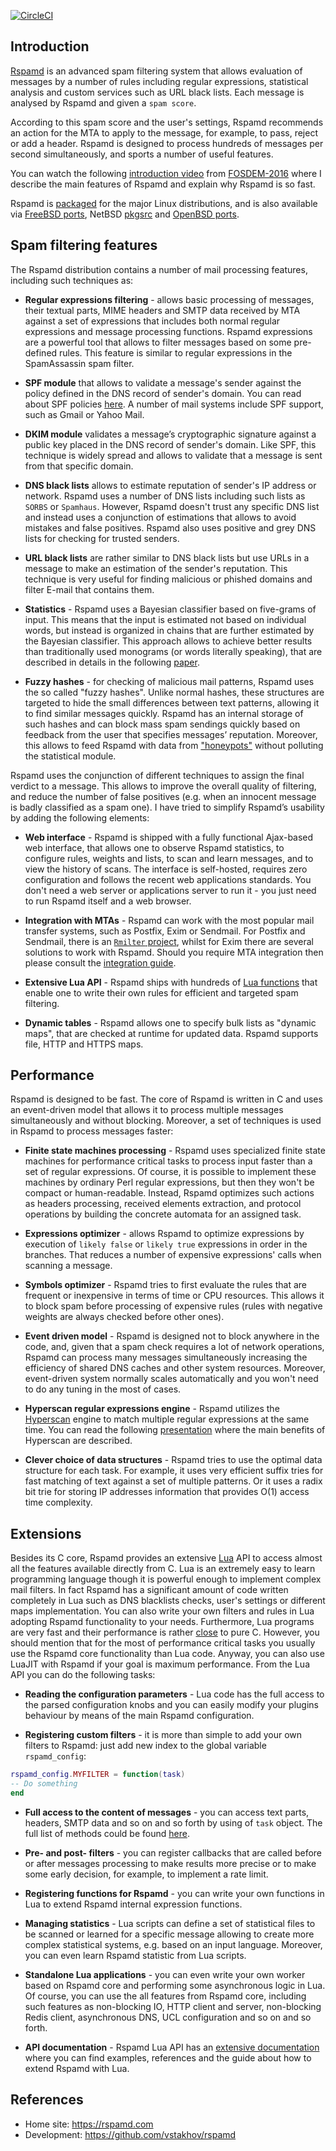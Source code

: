 [![CircleCI](https://circleci.com/gh/vstakhov/rspamd/tree/master.svg?style=svg)](https://circleci.com/gh/vstakhov/rspamd/tree/master)

## Introduction

[Rspamd](https://rspamd.com) is an advanced spam filtering system that allows evaluation of messages by a number of
rules including regular expressions, statistical analysis and custom services
such as URL black lists. Each message is analysed by Rspamd and given a `spam score`.

According to this spam score and the user's settings, Rspamd recommends an action for
the MTA to apply to the message, for example, to pass, reject or add a header.
Rspamd is designed to process hundreds of messages per second simultaneously, and sports a number of
useful features.

You can watch the following [introduction video](https://www.youtube.com/watch?v=_fl9i-az_Q0) from [FOSDEM-2016](http://fosdem.org) where I describe the main features of Rspamd and explain why Rspamd is so fast.

Rspamd is [packaged](https://rspamd.com/downloads.html) for the major Linux distributions, and is also available via [FreeBSD ports](https://freshports.org/mail/rspamd), NetBSD [pkgsrc](https://pkgsrc.org) and [OpenBSD ports](http://openports.se/mail/rspamd).

## Spam filtering features

The Rspamd distribution contains a number of mail processing features, including such techniques as:

* **Regular expressions filtering** - allows basic processing of messages, their textual parts, MIME headers and
SMTP data received by MTA against a set of expressions that includes both normal regular expressions and
message processing functions. Rspamd expressions are a powerful tool that allows to filter messages based on
some pre-defined rules. This feature is similar to regular expressions in the SpamAssassin spam filter.


* **SPF module** that allows to validate a message's sender against the policy defined in the DNS record of sender's domain. You can read
about SPF policies [here](http://www.openspf.org/). A number of mail systems include SPF support, such as Gmail or Yahoo Mail.


* **DKIM module** validates a message’s cryptographic signature against a public key placed in the DNS record of sender's domain. Like SPF,
this technique is widely spread and allows to validate that a message is sent from that specific domain.


* **DNS black lists** allows to estimate reputation of sender's IP address or network. Rspamd uses a number of DNS lists including such lists as
`SORBS` or `Spamhaus`. However, Rspamd doesn't trust any specific DNS list and instead uses a conjunction of estimations that allows to
avoid mistakes and false positives. Rspamd also uses positive and grey DNS lists for checking for trusted senders.


* **URL black lists** are rather similar to DNS black lists but use URLs in a message to make an estimation of the sender's reputation.
This technique is very useful for finding malicious or phished domains and filter E-mail that contains them.


* **Statistics** - Rspamd uses a Bayesian classifier based on five-grams of input. This means that the input is estimated not based on individual
words, but instead is organized in chains that are further estimated by the Bayesian classifier. This approach allows to achieve better results than
traditionally used monograms (or words literally speaking), that are described in details in the following [paper](http://osbf-lua.luaforge.net/papers/osbf-eddc.pdf).


* **Fuzzy hashes** - for checking of malicious mail patterns, Rspamd uses the so called "fuzzy hashes". Unlike normal hashes, these structures are targeted to hide
the small differences between text patterns, allowing it to find similar messages quickly. Rspamd has an internal storage of such hashes and can block mass spam sendings
quickly based on feedback from the user that specifies messages’ reputation. Moreover, this allows to feed Rspamd with data from ["honeypots"](http://en.wikipedia.org/wiki/Honeypot_(computing)#Spam_versions)
without polluting the statistical module.

Rspamd uses the conjunction of different techniques to assign the final verdict to a message. This allows to improve the overall quality of filtering, and reduce the number of
false positives (e.g. when an innocent message is badly classified as a spam one). I have tried to simplify Rspamd’s usability by adding the following elements:

* **Web interface** - Rspamd is shipped with a fully functional Ajax-based web interface, that allows one to observe Rspamd statistics, to configure rules, weights and lists, to scan
and learn messages, and to view the history of scans. The interface is self-hosted, requires zero configuration and follows the recent web applications standards. You don't need a
web server or applications server to run it - you just need to run Rspamd itself and a web browser.

* **Integration with MTAs** - Rspamd can work with the most popular mail transfer systems, such as Postfix, Exim or Sendmail. For Postfix and Sendmail, there is an [`Rmilter` project](https://github.com/vstakhov/rmilter),
whilst for Exim there are several solutions to work with Rspamd. Should you require MTA integration then please consult the [integration guide](https://rspamd.com/doc/integration.html).

* **Extensive Lua API** - Rspamd ships with hundreds of [Lua functions](https://rspamd.com/doc/lua) that enable one to write their own rules for efficient and targeted spam filtering.

* **Dynamic tables** - Rspamd allows one to specify bulk lists as "dynamic maps", that are checked at runtime for updated data. Rspamd supports file, HTTP and HTTPS maps.

## Performance

Rspamd is designed to be fast. The core of Rspamd is written in C and uses an event-driven model that allows it to process multiple messages simultaneously and without blocking.
Moreover, a set of techniques is used in Rspamd to process messages faster:

* **Finite state machines processing** - Rspamd uses specialized finite state machines for performance critical tasks to process input faster than a set of regular expressions.
Of course, it is possible to implement these machines by ordinary Perl regular expressions, but then they won't be compact or human-readable. Instead, Rspamd optimizes
such actions as headers processing, received elements extraction, and protocol operations by building the concrete automata for an assigned task.

* **Expressions optimizer** - allows Rspamd to optimize expressions by execution of `likely false` or `likely true` expressions in order in the branches. That reduces a number of
expensive expressions' calls when scanning a message.

* **Symbols optimizer** - Rspamd tries to first evaluate the rules that are frequent or inexpensive in terms of time or CPU resources. This allows it to block spam before processing of
expensive rules (rules with negative weights are always checked before other ones).

* **Event driven model** - Rspamd is designed not to block anywhere in the code, and, given that a spam check requires a lot of network operations, Rspamd can process many messages
simultaneously increasing the efficiency of shared DNS caches and other system resources. Moreover, event-driven system normally scales automatically and you won't need to do any
tuning in the most of cases.

* **Hyperscan regular expressions engine** - Rspamd utilizes the [Hyperscan](https://01.org/hyperscan) engine to match multiple regular expressions at the same time. You can read the following [presentation](https://highsecure.ru/rspamd-hyperscan.pdf) where the main benefits of Hyperscan are described.

* **Clever choice of data structures** - Rspamd tries to use the optimal data structure for each task. For example, it uses very efficient suffix tries for fast matching of text
against a set of multiple patterns. Or it uses a radix bit trie for storing IP addresses information that provides O(1) access time complexity.

## Extensions

Besides its C core, Rspamd provides an extensive [Lua](http://lua.org) API to access almost all the features available directly from C. Lua is an extremely easy
to learn programming language though it is powerful enough to implement complex mail filters. In fact Rspamd has a significant amount of code written completely in Lua such as
DNS blacklists checks, user's settings or different maps implementation. You can also write your own filters and rules in Lua adopting Rspamd functionality to your needs.
Furthermore, Lua programs are very fast and their performance is rather [close](http://attractivechaos.github.io/plb/) to pure C. However, you should mention that for the most
of performance critical tasks you usually use the Rspamd core functionality than Lua code. Anyway, you can also use LuaJIT with Rspamd if your goal is maximum performance.
From the Lua API you can do the following tasks:

* **Reading the configuration parameters** - Lua code has the full access to the parsed configuration knobs and you can easily modify your plugins behaviour by means of the main
Rspamd configuration.

* **Registering custom filters** - it is more than simple to add your own filters to Rspamd: just add new index to the global variable `rspamd_config`:

~~~lua
rspamd_config.MYFILTER = function(task)
-- Do something
end
~~~

* **Full access to the content of messages** - you can access text parts, headers, SMTP data and so on and so forth by using of `task` object. The full list of methods could be found
[here](https://rspamd.com/doc/lua/task.html).


* **Pre- and post- filters** - you can register callbacks that are called before or after messages processing to make results more precise or to make some early decision,
for example, to implement a rate limit.

* **Registering functions for Rspamd** - you can write your own functions in Lua to extend Rspamd internal expression functions.

* **Managing statistics** - Lua scripts can define a set of statistical files to be scanned or learned for a specific message allowing to create more complex
statistical systems, e.g. based on an input language. Moreover, you can even learn Rspamd statistic from Lua scripts.

* **Standalone Lua applications** - you can even write your own worker based on Rspamd core and performing some asynchronous logic in Lua. Of course, you can use the
all features from Rspamd core, including such features as non-blocking IO, HTTP client and server, non-blocking Redis client, asynchronous DNS, UCL configuration and so on
and so forth.

* **API documentation** - Rspamd Lua API has an [extensive documentation](https://rspamd.com/doc/lua) where you can find examples, references and the guide about how to extend
Rspamd with Lua.


## References

* Home site: <https://rspamd.com>
* Development: <https://github.com/vstakhov/rspamd>
